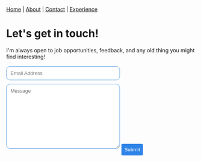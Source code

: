 [Home](index.html) | [About](about.html) | [Contact](contact.html) | [Experience](experience.html)

# Let's get in touch!

I'm always open to job opportunities, feedback, and any old thing you might find interesting!

<form class="wj-contact" action="https://formspree.io/{{site.email}}" method="POST">
    <input type="text" name="email" placeholder="Email Address">
    <textarea type="text" name="content" rows="10" placeholder="Message"></textarea>
    <input type="hidden" name="_next" value="<REDIRECTION LINK> ">
    <input type="hidden" name="_subject" value="New Contact Form Submission">
    <input type="text" name="_gotcha" style="display:none">
    <input type="submit" value="Submit">
</form>

<style>
form.wj-contact input[type="text"], form.wj-contact textarea[type="text"] {
    width: 60%;
    margin: auto
    vertical-align: middle;
    margin-top: 0.25em;
    margin-bottom: 0.5em;
    padding: 0.75em;
    font-family: Helvetica, Arial, sans-serif;
    font-weight: lighter;
    border-style: solid;
    border-color: #5198DF;
    outline-color: #5198DF;
    border-width: 1px;
    border-radius: 10px;
    transition: box-shadow .2s ease;
}

form.wj-contact input[type="submit"] {
    outline: none;
    color: white;
    font: Helvetica, Arial;
    background-color: #2e83e6;
    border-radius: 3px;
    padding: 0.5em;
    margin: 1.0em 0 0 0;
    border: 1px solid transparent;
    height: auto;
}
</style>
